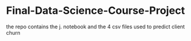 # Final-Data-Science-Course-Project

the repo contains the j. notebook and the 4 csv files used to predict client churn
